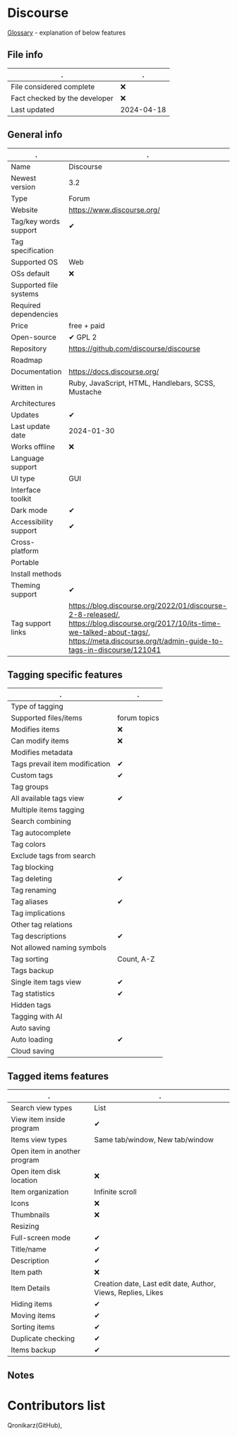 # Discourse
[Glossary](glossary.md) - explanation of below features

## File info
. | . |
---|---
File considered complete | ❌
Fact checked by the developer | ❌
Last updated | 2024-04-18

## General info
. | . |
---|---
Name | Discourse
Newest version | 3.2
Type | Forum
Website | https://www.discourse.org/
Tag/key words support | ✔
Tag specification | 
Supported OS | Web
OSs default | ❌
Supported file systems | 
Required dependencies | 
Price | free + paid
Open-source | ✔ GPL 2
Repository | https://github.com/discourse/discourse
Roadmap | 
Documentation | https://docs.discourse.org/
Written in | Ruby, JavaScript, HTML, Handlebars, SCSS, Mustache
Architectures | 
Updates | ✔
Last update date | 2024-01-30
Works offline | ❌
Language support | 
UI type | GUI
Interface toolkit | 
Dark mode | ✔
Accessibility support | ✔
Cross-platform | 
Portable | 
Install methods | 
Theming support | ✔
Tag support links | https://blog.discourse.org/2022/01/discourse-2-8-released/, https://blog.discourse.org/2017/10/its-time-we-talked-about-tags/, https://meta.discourse.org/t/admin-guide-to-tags-in-discourse/121041

## Tagging specific features
. | . |
---|---
Type of tagging | 
Supported files/items | forum topics
Modifies items | ❌
Can modify items | ❌
Modifies metadata | 
Tags prevail item modification | ✔
Custom tags | ✔
Tag groups | 
All available tags view | ✔
Multiple items tagging | 
Search combining | 
Tag autocomplete | 
Tag colors | 
Exclude tags from search | 
Tag blocking | 
Tag deleting | ✔
Tag renaming | 
Tag aliases | ✔
Tag implications | 
Other tag relations | 
Tag descriptions | ✔
Not allowed naming symbols | 
Tag sorting | Count, A-Z
Tags backup | 
Single item tags view | ✔
Tag statistics | ✔
Hidden tags | 
Tagging with AI | 
Auto saving | 
Auto loading | ✔
Cloud saving | 

## Tagged items features
. | . |
---|---
Search view types | List
View item inside program | ✔
Items view types | Same tab/window, New tab/window
Open item in another program | 
Open item disk location | ❌
Item organization | Infinite scroll
Icons | ❌
Thumbnails | ❌
Resizing | 
Full-screen mode | ✔
Title/name | ✔
Description | ✔
Item path | ❌
Item Details | Creation date, Last edit date, Author, Views, Replies, Likes
Hiding items | ✔
Moving items | ✔
Sorting items | ✔
Duplicate checking | ✔
Items backup | ✔

## Notes


# Contributors list
Qronikarz(GitHub), 
